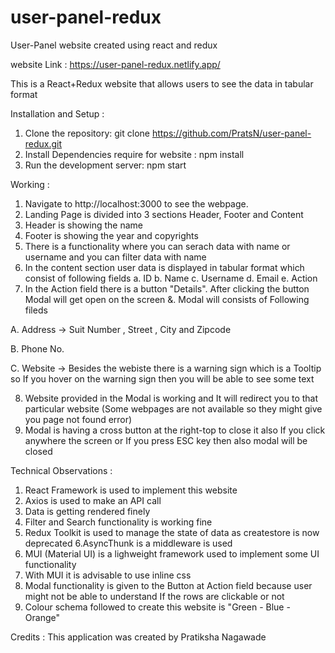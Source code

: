 # user-panel-redux

User-Panel website created using react and redux 

website Link : https://user-panel-redux.netlify.app/

This is a React+Redux website that allows users to see the data in tabular format

Installation and Setup :

1. Clone the repository: git clone https://github.com/PratsN/user-panel-redux.git
2. Install Dependencies require for website : npm install
3. Run the development server: npm start

Working :

1. Navigate to http://localhost:3000 to see the webpage.
2. Landing Page is divided into 3 sections Header, Footer and Content 
3. Header is showing the name
4. Footer is showing the year and copyrights 
5. There is a functionality where you can serach data with name or username and you can filter data with name
6. In the content section user data is displayed in tabular format which consist of following fields
  a. ID 
  b. Name 
  c. Username
  d. Email 
  e. Action
7. In the Action field there is a button "Details". After clicking the button Modal will get open on the screen
&. Modal will consists of Following fileds

  A. Address -> Suit Number , Street , City and Zipcode
  
  B. Phone No.
  
  C. Website -> Besides the webiste there is a warning sign which is a Tooltip so 
  If you hover on the warning sign then you will be able to see some text
  
8. Website provided in the Modal is working and It will redirect you to that particular website (Some webpages are not available so they might give you page not found error)
9. Modal is having a cross button at the right-top to close it also If you click anywhere the screen or If you press ESC key then also modal will be closed

Technical Observations :

1. React Framework is used to implement this website
2. Axios is used to make an API call
3. Data is getting rendered finely
4. Filter and Search functionality is working fine
5. Redux Toolkit is used to manage the state of data as createstore is now deprecated
6.AsyncThunk is a middleware is used
7. MUI (Material UI) is a lighweight framework used to implement some UI functionality
8. With MUI it is advisable to use inline css
9. Modal functionality is given to the Button at Action field because user might not be able to understand If the rows are clickable or not 
10. Colour schema followed to create this website is "Green - Blue - Orange"

Credits : This application was created by Pratiksha Nagawade
